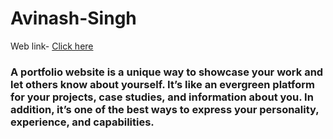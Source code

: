 # Avinash-Singh
Web link- [Click here](https://avinash201199.github.io/Avinash-Singh)

### A portfolio website is a unique way to showcase your work and let others know about yourself. It’s like an evergreen platform for your projects, case studies, and information about you. In addition, it’s one of the best ways to express your personality, experience, and capabilities.


